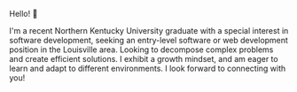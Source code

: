Hello! 👋 

I'm a recent Northern Kentucky University graduate with a special interest in software development, seeking an entry-level software or web development position in the Louisville area. Looking to decompose complex problems and create efficient solutions. I exhibit a growth mindset, and am eager to learn and adapt to different environments. I look forward to connecting with you!


<!---
timmyhaag/timmyhaag is a ✨ special ✨ repository because its `README.md` (this file) appears on your GitHub profile.
You can click the Preview link to take a look at your changes.
--->
